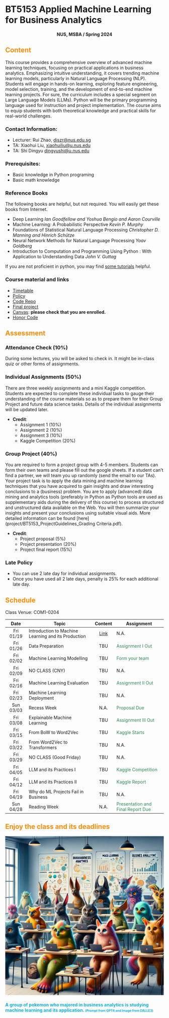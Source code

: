 # BT5153 Applied Machine Learning for Business Analytics

#### <center>NUS, MSBA / Spring 2024</center>

## <font color='DarkOrange'>Content</font>

This course provides a comprehensive overview of advanced machine learning techniques, focusing on practical applications in business analytics. Emphasizing intuitive understanding, it covers trending machine learning models, particularly in Natural Language Processing (NLP). Students will engage in hands-on learning, exploring feature engineering, model selection, training, and the development of end-to-end machine learning projects. For sure, the curriculum includes a special segment on Large Language Models (LLMs). Python will be the primary programming language used for instruction and project implementation. The course aims to equip students with both theoretical knowledge and practical skills for real-world challenges.

### Contact Information:

- Lecturer: Rui Zhao, [diszr@nus.edu.sg](mailto:diszr@nus.edu.sg)
- TA: Xiaohui Liu, [xiaohuiliu@u.nus.edu](mailto:xiaohuiliu@u.nus.edu)
- TA: Shi Dingyu [dingyushi@u.nus.edu](mailto:dingyushi@u.nus.edu)

### Prerequisites:

- Basic knowledge in Python programing
- Basic math knowledge

### Reference Books

The following books are helpful, but not required. You will easily get these books from Internet.

- Deep Learning *Ian Goodfellow and Yoshua Bengio and Aaron Courville*
- Machine Learning: A Probabilistic Perspective *Kevin P. Murphy*
- Foundations of Statistical Natural Language Processing *Christopher D. Manning and Hinrich Schütze*
- Neural Network Methods for Natural Language Processing *Yoav Goldberg*
- Introduction to Computation and Programming Using Python : With Application to Understanding Data *John V. Guttag* 

If you are not proficient in python, you may find [some tutorials](material/coding.md) helpful.

### Course material and links

- [Timetable](#schedule)
- [Policy](material/coursepolicy.md)
- [Code Repo](https://github.com/rz0718/BT5153_2024/tree/main)
- [Final project](project/project.md)
- [Canvas](https://canvas.nus.edu.sg/courses/52787): **please check that you are enrolled.**
- [Honor Code](honorcode.md)

## <font color='DarkOrange'>Assessment</font>

### Attendance Check (10%)

During some lectures, you will be asked to check in. It might be in-class quiz or other forms of assignments. 

### Individual Assignments (50%)

There are three weekly assignments and a mini Kaggle competition. Students are expected to complete these individual tasks to gauge their understanding of the course materials so as to prepare them for their Group Project and future data science tasks. Details of the individual assignments will be updated later.

- **Credit**:
  * Assignment 1 (10%)
  * Assignment 2 (10%)
  * Assignment 3 (10%)
  * Kaggle Competition (20%)

### Group Project (40%)

You are required to form a project group with 4-5 members. Students can form their own teams and please fill out the google sheets. If a student can’t find a partner, we will team you up randomly (send the email to our TAs). Your project task is to apply the data mining and machine learning techniques that you have acquired to gain insights and draw interesting conclusions to a (business) problem. You are to apply (advanced) data mining and analytics tools (preferably in Python as Python tools are used as supplementary aids during the delivery of this course) to process structured and unstructured data available on the Web. You will then summarize your insights and present your conclusions using suitable visual aids. More detailed information can be found [here](project/BT5153_ProjectGuidelines_Grading Criteria.pdf).

- **Credit**:
  * Project proposal (5%)
  * Project presentation (20%)
  * Project final report (15%)

### Late Policy

* You can use 2 late day for individual assignments.
* Once you have used all 2 late days, penalty is 25% for each additional late day.


## <font color='DarkOrange'>Schedule</font>

Class Venue: COM1-0204

**Date** |	**Topic** |	**Content** | **Assignment**
:----:  | ------- | :----: | ---------------
Fri 01/19 | Introduction to Machine Learning and its Production | [Link](note/blogs01.md) | N.A.
Fri 01/26 | Data Preparation | TBU | <font color='SeaGreen'>Assignment I Out</font>
Fri 02/02 | Machine Learning Modelling |TBU |  <font color='SeaGreen'>Form your team</font>
Fri 02/09 | NO CLASS (CNY) | TBU | N.A.
Fri 02/16 | Machine Learning Evaluation | TBU | <font color='SeaGreen'>Assignment II Out</font>
Fri 02/23 | Machine Learning Deployment | TBU  | N.A.
Sun 03/03 | Recess Week | N.A. |  <font color='SeaGreen'>Proposal Due </font>
Fri 03/08 | Explainable Machine Learning | TBU | <font color='SeaGreen'>Assignment III Out</font>
Fri 03/15 | From BoW to Word2Vec| TBU | <font color='SeaGreen'>Kaggle Starts</font>
Fri 03/22 | From Word2Vec to Transformers | TBU | N.A.
Fri 03/29 | NO CLASS (Good Friday) | TBU  | N.A.
Fri 04/05 | LLM and its Practices I | TBU  | <font color='SeaGreen'>Kaggle Competition</font>
Fri 04/12 | LLM and its Practices II | TBU | <font color='SeaGreen'>Kaggle Report</font>
Fri 04/19 | Why do ML Projects Fail in Business | TBU  | N.A.
Sun 04/28 | Reading Week | N.A. | <font color='SeaGreen'>Presentation and Final Report Due</font>

## <font color='DarkOrange'>Enjoy the class and its deadlines</font>
![credit: DALLE3](img/pika_ml.png)
#### <font color='SeaBlue'>A group of pokemon who majored in business analytics is studying machine learning and its application. <font size=1>(Prompt from GPT4 and Image from DALLE3)</font>
